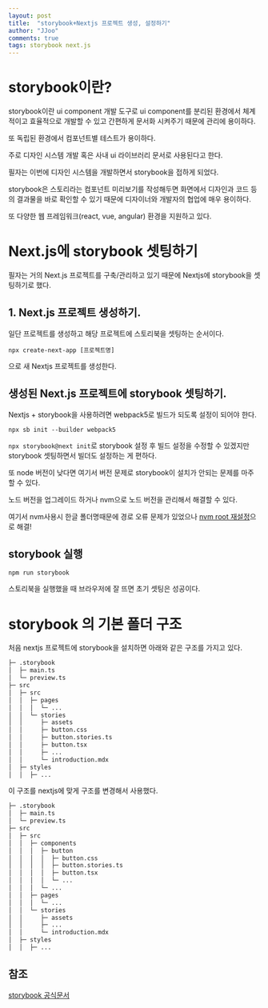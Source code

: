 ```yaml
---
layout: post
title:  "storybook+Nextjs 프로젝트 생성, 설정하기"
author: "JJoo"
comments: true
tags: storybook next.js
---
```


# storybook이란? 

storybook이란 ui component 개발 도구로 
ui component를 분리된 환경에서 체계적이고 효율적으로 개발할 수 있고 
간편하게 문서화 시켜주기 때문에 관리에 용이하다.

또 독립된 환경에서 컴포넌트별 테스트가 용이하다. 

주로 디자인 시스템 개발 혹은 사내 ui 라이브러리 문서로 사용된다고 한다. 

필자는 이번에 디자인 시스템을 개발하면서 storybook을 접하게 되었다. 

storybook은 스토리라는 컴포넌트 미리보기를 작성해두면 화면에서 디자인과 코드 등의 결과물을 바로 확인할 수 있기 때문에 디자이너와 개발자의 협업에 매우 용이하다.

또 다양한 웹 프레임워크(react, vue, angular) 환경을 지원하고 있다. 


# Next.js에 storybook 셋팅하기 

필자는 거의 Next.js 프로젝트를 구축/관리하고 있기 때문에 Nextjs에 storybook을 셋팅하기로 했다. 


## 1. Next.js 프로젝트 생성하기. 

일단 프로젝트를 생성하고 해당 프로젝트에 스토리북을 셋팅하는 순서이다. 

```
npx create-next-app [프로젝트명]
```

으로 새 Nextjs 프로젝트를 생성한다. 


## 생성된 Next.js 프로젝트에 storybook 셋팅하기. 

Nextjs + storybook을 사용하려면 webpack5로 빌드가 되도록 설정이 되어야 한다. 

```
npx sb init --builder webpack5
```

``` npx storybook@next init ```로 storybook 설정 후 빌드 설정을 수정할 수 있겠지만 
storybook 셋팅하면서 빌더도 설정하는 게 편하다. 

또 node 버전이 낮다면 여기서 버전 문제로 storybook이 설치가 안되는 문제를 마주할 수 있다. 

노드 버전을 업그레이드 하거나 nvm으로 노드 버전을 관리해서 해결할 수 있다. 

여기서 nvm사용시 한글 폴더명때문에 경로 오류 문제가 있었으나 [nvm root 재설정](https://jjoostudy.github.io/2023-04-04/nvm-%EA%B2%BD%EB%A1%9C-%EC%98%A4%EB%A5%98-C-Users-%D6%BF-AppData-Roaming-nvm-could-not-be-found-or-does-not-exist-%ED%95%B4%EA%B2%B0)으로 해결!

## storybook 실행

```
npm run storybook
```

스토리북을 실행했을 때 브라우저에 잘 뜨면 초기 셋팅은 성공이다. 


# storybook 의 기본 폴더 구조 

처음 nextjs 프로젝트에 storybook을 설치하면 아래와 같은 구조를 가지고 있다. 

```bash
├─ .storybook
│  ├─ main.ts
│  └─ preview.ts
├─ src 
│  ├─ src
│  │  ├─ pages
│  │  │  └─ ...
│  │  └─ stories
│  │     ├─ assets
│  │     ├─ button.css
│  │     ├─ button.stories.ts
│  │     ├─ button.tsx
│  │     ├─ ...
│  │     └─ introduction.mdx
│  ├─ styles
│  │  ├─ ...

```

이 구조를 nextjs에 맞게 구조를 변경해서 사용했다. 


```bash
├─ .storybook
│  ├─ main.ts
│  └─ preview.ts
├─ src 
│  ├─ src
│  │  ├─ components
│  │  │  ├─ button
│  │  │  │  ├─ button.css
│  │  │  │  ├─ button.stories.ts
│  │  │  │  ├─ button.tsx
│  │  │  │  └─ ...
│  │  │  └─ ...
│  │  ├─ pages
│  │  │  └─ ...
│  │  └─ stories
│  │     ├─ assets
│  │     ├─ ...
│  │     └─ introduction.mdx
│  ├─ styles
│  │  ├─ ...

```


## 참조 
[storybook 공식문서](https://storybook.js.org/blog/get-started-with-storybook-and-next-js/)



